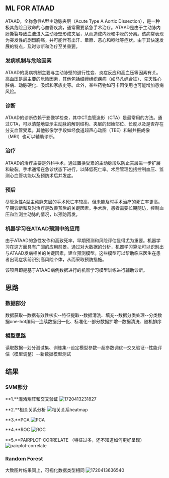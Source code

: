 ## ML FOR ATAAD
ATAAD，全称急性A型主动脉夹层（Acute Type A Aortic Dissection），是一种极其危险且致命的心血管疾病，通常需要紧急手术治疗。ATAAD是由于主动脉内膜撕裂导致血液进入主动脉壁形成夹层，从而造成内膜和中膜的分离。该病常表现为突发性的剧烈胸痛，并可能伴有出汗、晕厥、恶心和呕吐等症状。由于其快速发展的特点，及时诊断和治疗至关重要。

### 发病机制与危险因素
ATAAD的发病机制主要与主动脉壁的退行性变、炎症反应和高血压等因素有关。高血压是最主要的危险因素，其他包括结缔组织疾病（如马凡综合征）、先天性心脏病、动脉硬化、吸烟和家族史等。此外，某些药物如可卡因使用也可能增加患病风险。

### 诊断
ATAAD的诊断依赖于影像学检查，其中CT血管造影（CTA）是最常用的方法。通过CTA，可以清楚地显示主动脉的解剖结构、夹层的起始部位、长度以及是否存在分支血管受累。其他影像学手段如经食道超声心动图（TEE）和磁共振成像（MRI）也可以辅助诊断。

### 治疗
ATAAD的治疗主要是外科手术，通过置换受累的主动脉段以防止夹层进一步扩展和破裂。手术通常在急诊状态下进行，以降低死亡率。术后管理包括控制血压、监测心血管功能以及预防术后并发症。

### 预后
尽管急性A型主动脉夹层的手术死亡率较高，但未能及时手术治疗的死亡率更高。早期诊断和及时治疗是改善预后的关键因素。手术后，患者需要长期随访，控制血压和监测主动脉的情况，以预防再发。

### 机器学习在ATAAD预测中的应用
由于ATAAD的急性发作和高致死率，早期预测和风险评估显得尤为重要。机器学习在这方面具有广阔的应用前景。通过对大数据的分析，机器学习算法可以识别出与ATAAD发病相关的关键因素，建立预测模型。这些模型可以帮助临床医生在患者出现症状前识别高风险个体，从而采取预防措施。   

该项目即是基于ATAAD病例数据进行的机器学习模型训练进行辅助诊断。

## 思路
### 数据部分
数据获取--数据有效性核实--特征提取--数据清洗、填充--数据分类处理--分类数据one-hot编码--连续数据归一化、标准化--部分数据扩增--数据清洗、随机排序   

### 模型思路
读取数据--划分测试集、训练集--设定模型参数--超参数调优--交叉验证--性能评估（模型调整）--新数据模型测试

## 结果
### SVM部分
**1.**混淆矩阵和交叉验证
![1720413231827](https://github.com/ChazenLi/ML-DL-4-ATAAD/assets/114374202/fe036c2a-e1aa-45b6-9bda-368d9ded11ad)

**2.**相关关系分析
![相关关系heatmap](https://github.com/ChazenLi/ML-DL-4-ATAAD/assets/114374202/c8961191-a899-4ad9-a67f-ae1353c4b558)

**3.**PCA
![PCA](https://github.com/ChazenLi/ML-DL-4-ATAAD/assets/114374202/d682d25a-1590-4090-a785-8d2299c6fafb)

**4.**ROC
![ROC](https://github.com/ChazenLi/ML-DL-4-ATAAD/assets/114374202/bea83354-a7d7-40f9-a947-99c1bc57d63e)

**5.**PAIRPLOT-CORRELATE
（特征过多，还不知道如何更好呈现）
![pairplot-correlate](https://github.com/ChazenLi/ML-DL-4-ATAAD/assets/114374202/4977ae3e-bb86-4022-a56d-9e5702083807)

### Random Forest
大致图片结果同上，可视化数据类型相同
![1720413636540](https://github.com/ChazenLi/ML-DL-4-ATAAD/assets/114374202/246e60ca-0b2c-438b-add5-541367eca44d)





